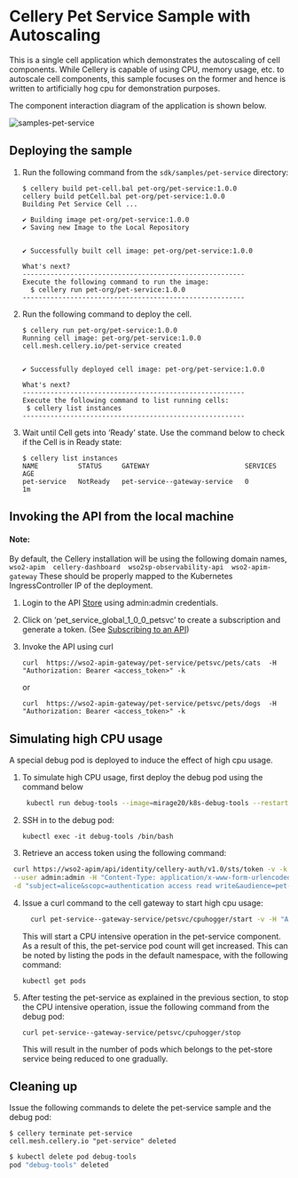 # Cellery Pet Service Sample with Autoscaling

This is a single cell application which demonstrates the autoscaling of cell components. While Cellery is capable of 
using CPU, memory usage, etc. to autoscale cell components, this sample focuses on the former and hence is written to 
artificially hog cpu for demonstration purposes. 

The component interaction diagram of the application is shown below.

![samples-pet-service](pet-service.png)

## Deploying the sample
1. Run the following command from the `sdk/samples/pet-service` directory:
    ```
    $ cellery build pet-cell.bal pet-org/pet-service:1.0.0
    cellery build petCell.bal pet-org/pet-service:1.0.0
    Building Pet Service Cell ...
    
    ✔ Building image pet-org/pet-service:1.0.0
    ✔ Saving new Image to the Local Repository
    
    
    ✔ Successfully built cell image: pet-org/pet-service:1.0.0
    
    What's next?
    --------------------------------------------------------
    Execute the following command to run the image:
      $ cellery run pet-org/pet-service:1.0.0
    --------------------------------------------------------
    ```
2. Run the following command to deploy the cell.
    ```
    $ cellery run pet-org/pet-service:1.0.0
    Running cell image: pet-org/pet-service:1.0.0
    cell.mesh.cellery.io/pet-service created
    
    
    ✔ Successfully deployed cell image: pet-org/pet-service:1.0.0
    
    What's next?
    --------------------------------------------------------
    Execute the following command to list running cells:
     $ cellery list instances
    --------------------------------------------------------
    ```

3. Wait until Cell gets into ‘Ready’ state. Use the command below to check if the Cell is in Ready state: 
    ```
    $ cellery list instances
    NAME          STATUS     GATEWAY                        SERVICES   AGE
    pet-service   NotReady   pet-service--gateway-service   0          1m
    ```

## Invoking the API from the local machine
#### Note: 
By default, the Cellery installation will be using the following domain names,
    ```
    wso2-apim 
    cellery-dashboard 
    wso2sp-observability-api 
    wso2-apim-gateway
    ```
These should be properly mapped to the Kubernetes IngressController IP of the deployment.

1. Login to the API [Store](https://wso2-apim/store/) using admin:admin credentials.

2. Click on ‘pet_service_global_1_0_0_petsvc’ to create a subscription and generate a token. 
(See  [Subscribing to an API](https://docs.wso2.com/display/AM260/Subscribe+to+an+API))

3. Invoke the API using curl

    ```
    curl  https://wso2-apim-gateway/pet-service/petsvc/pets/cats  -H "Authorization: Bearer <access_token>" -k
    ```
    or
    ```    
    curl  https://wso2-apim-gateway/pet-service/petsvc/pets/dogs  -H "Authorization: Bearer <access_token>" -k
    ```

## Simulating high CPU usage

A special debug pod is deployed to induce the effect of high cpu usage.  

1. To simulate high CPU usage, first deploy the debug pod using the command below
   ```bash
    kubectl run debug-tools --image=mirage20/k8s-debug-tools --restart=Never
   ```
 
2. SSH in to the debug pod:
   ```
   kubectl exec -it debug-tools /bin/bash 
   ```
3. Retrieve an access token using the following command:
  ```bash
   curl https://wso2-apim/api/identity/cellery-auth/v1.0/sts/token -v -k  -X POST  \
   --user admin:admin -H "Content-Type: application/x-www-form-urlencoded" \
   -d "subject=alice&scopc=authentication access read write&audience=pet-service"
  ```
   
4. Issue a curl command to the cell gateway to start high cpu usage:
    ```bash
      curl pet-service--gateway-service/petsvc/cpuhogger/start -v -H "Authorization: Bearer <access_token>"
    ```
   
   This will start a CPU intensive operation in the pet-service component. As a result of this, the pet-service pod 
   count will get increased. This can be noted by listing the pods in the default namespace, with the following command:
   ```
   kubectl get pods
   ```
   
5. After testing the pet-service as explained in the previous section, to stop the CPU intensive operation, issue the 
following command from the debug pod: 
   ```
   curl pet-service--gateway-service/petsvc/cpuhogger/stop
   ```
   
   This will result in the number of pods which belongs to the pet-store service being reduced to one gradually.  
   
   
## Cleaning up
Issue the following commands to delete the pet-service sample and the debug pod:
    
```
$ cellery terminate pet-service
cell.mesh.cellery.io "pet-service" deleted 
```    
```bash
$ kubectl delete pod debug-tools
pod "debug-tools" deleted
```